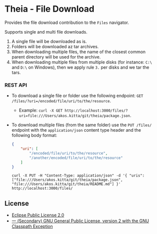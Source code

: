 # Theia - File Download

Provides the file download contribution to the `Files` navigator.

Supports single and multi file downloads.

 1. A single file will be downloaded as is.
 2. Folders will be downloaded az tar archives.
 3. When downloading multiple files, the name of the closest common parent directory will be used for the archive.
 4. When downloading multiple files from multiple disks (for instance: `C:\` and `D:\` on Windows), then we apply rule `3.` per disks and we tar the tars.

### REST API

- To download a single file or folder use the following endpoint: `GET /files/?uri=/encoded/file/uri/to/the/resource`.
  - Example: `curl -X GET http://localhost:3000/files/?uri=file:///Users/akos.kitta/git/theia/package.json`.

- To download multiple files (from the same folder) use the `PUT /files/` endpoint with the `application/json` content type header and the following body format:

    ```json
    {
        "uri": [
            "/encoded/file/uri/to/the/resource",
            "/another/encoded/file/uri/to/the/resource"
        ]
    }
    ```

   ```
   curl -X PUT -H "Content-Type: application/json" -d '{ "uris": ["file:///Users/akos.kitta/git/theia/package.json", "file:///Users/akos.kitta/git/theia/README.md"] }' http://localhost:3000/files/
   ```

## License

- [Eclipse Public License 2.0](http://www.eclipse.org/legal/epl-2.0/)
- [一 (Secondary) GNU General Public License, version 2 with the GNU Classpath Exception](https://projects.eclipse.org/license/secondary-gpl-2.0-cp)
